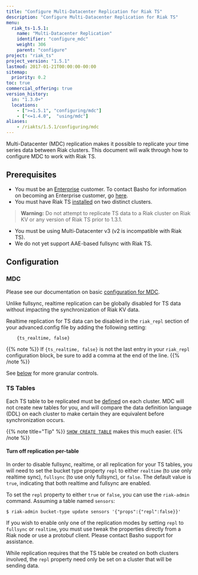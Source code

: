 ```yaml
---
title: "Configure Multi-Datacenter Replication for Riak TS"
description: "Configure Multi-Datacenter Replication for Riak TS"
menu:
  riak_ts-1.5.1:
    name: "Multi-Datacenter Replication"
    identifier: "configure_mdc"
    weight: 306
    parent: "configure"
project: "riak_ts"
project_version: "1.5.1"
lastmod: 2017-01-21T00:00:00-00:00
sitemap:
  priority: 0.2
toc: true
commercial_offering: true
version_history:
  in: "1.3.0+"
  locations:
    - [">=1.5.1", "configuring/mdc"]
    - ["<=1.4.0",  "using/mdc"]
aliases:
    - /riakts/1.5.1/configuring/mdc
---
```


[activating]: {{<baseurl>}}riak/ts/1.5.1/using/creating-activating
[cluster ops v3 mdc]: {{<baseurl>}}riak/kv/2.2.0/using/cluster-operations/v3-multi-datacenter
[ee]: http://basho.com/contact/
[Enterprise]: http://basho.com/products/riak-ts/
[install]: {{<baseurl>}}riak/ts/1.5.1/setup/installing

Multi-Datacenter (MDC) replication makes it possible to replicate your time series data between Riak clusters. This document will walk through how to configure MDC to work with Riak TS.

## Prerequisites

* You must be an [Enterprise] customer. To contact Basho for information on becoming an Enterprise customer, go [here][ee].
* You must have Riak TS [installed][install] on two distinct clusters.

>**Warning:** Do not attempt to replicate TS data to a Riak cluster on Riak KV or any version of Riak TS prior to 1.3.1.

* You must be using Multi-Datacenter v3 (v2 is incompatible with Riak TS).
* We do not yet support AAE-based fullsync with Riak TS.

## Configuration

### MDC

Please see our documentation on basic [configuration for MDC][cluster ops v3 mdc].

Unlike fullsync, realtime replication can be globally disabled for TS data without impacting the synchronization of Riak KV data.

Realtime replication for TS data can be disabled in the `riak_repl`
section of your advanced.config file by adding the following setting:

```advanced.config
    {ts_realtime, false}
```

{{% note %}}
If `{ts_realtime, false}` is not the last entry in your `riak_repl` configuration block, be sure to add a comma at the end of the line.
{{% /note %}}

See [below](#turn-off-replication-per-table) for more granular controls.

### TS Tables

Each TS table to be replicated must be [defined][activating] on each
cluster. MDC will not create new tables for you, and will compare the
data definition language (DDL) on each cluster to make certain they are
equivalent before synchronization occurs.

{{% note title="Tip" %}}
[`SHOW CREATE TABLE`]({{<baseurl>}}riak/ts/1.5.1/using/querying/show-create-table/) makes this much easier.
{{% /note %}}

#### Turn off replication per-table

In order to disable fullsync, realtime, or all replication for your TS tables, you will need to set the bucket type property `repl` to either `realtime` (to use only realtime sync),
`fullsync` (to use only fullsync), or `false`. The default value is `true`, indicating that
both realtime and fullsync are enabled.

To set the `repl` property to either `true` or `false`, you can use the `riak-admin` command. Assuming a table named `sensors`:

```
$ riak-admin bucket-type update sensors '{"props":{"repl":false}}'
```

If you wish to enable only one of the replication modes by setting
`repl` to `fullsync` or `realtime`, you must use tweak the properties
directly from a Riak node or use a protobuf client. Please contact
Basho support for assistance.

While replication requires that the TS table be created on both
clusters involved, the `repl` property need only be set on a
cluster that will be sending data.

